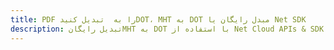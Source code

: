 ---title: PDF را به  تبدیل کنیدDOT، MHT به DOT مبدل رایگان یا Net SDKdescription: تبدیل رایگانMHT به DOT با استفاده از Net Cloud APIs & SDK همچنین اسناد PDF را در Cloud ایجاد، ویرایش و رندر کنید.---